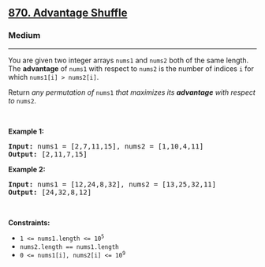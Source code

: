 <h2><a href="https://leetcode.com/problems/advantage-shuffle/">870. Advantage Shuffle</a></h2><h3>Medium</h3><hr><div style="user-select: auto;"><p style="user-select: auto;">You are given two integer arrays <code style="user-select: auto;">nums1</code> and <code style="user-select: auto;">nums2</code> both of the same length. The <strong style="user-select: auto;">advantage</strong> of <code style="user-select: auto;">nums1</code> with respect to <code style="user-select: auto;">nums2</code> is the number of indices <code style="user-select: auto;">i</code> for which <code style="user-select: auto;">nums1[i] &gt; nums2[i]</code>.</p>

<p style="user-select: auto;">Return <em style="user-select: auto;">any permutation of </em><code style="user-select: auto;">nums1</code><em style="user-select: auto;"> that maximizes its <strong style="user-select: auto;">advantage</strong> with respect to </em><code style="user-select: auto;">nums2</code>.</p>

<p style="user-select: auto;">&nbsp;</p>
<p style="user-select: auto;"><strong style="user-select: auto;">Example 1:</strong></p>
<pre style="user-select: auto;"><strong style="user-select: auto;">Input:</strong> nums1 = [2,7,11,15], nums2 = [1,10,4,11]
<strong style="user-select: auto;">Output:</strong> [2,11,7,15]
</pre><p style="user-select: auto;"><strong style="user-select: auto;">Example 2:</strong></p>
<pre style="user-select: auto;"><strong style="user-select: auto;">Input:</strong> nums1 = [12,24,8,32], nums2 = [13,25,32,11]
<strong style="user-select: auto;">Output:</strong> [24,32,8,12]
</pre>
<p style="user-select: auto;">&nbsp;</p>
<p style="user-select: auto;"><strong style="user-select: auto;">Constraints:</strong></p>

<ul style="user-select: auto;">
	<li style="user-select: auto;"><code style="user-select: auto;">1 &lt;= nums1.length &lt;= 10<sup style="user-select: auto;">5</sup></code></li>
	<li style="user-select: auto;"><code style="user-select: auto;">nums2.length == nums1.length</code></li>
	<li style="user-select: auto;"><code style="user-select: auto;">0 &lt;= nums1[i], nums2[i] &lt;= 10<sup style="user-select: auto;">9</sup></code></li>
</ul>
</div>